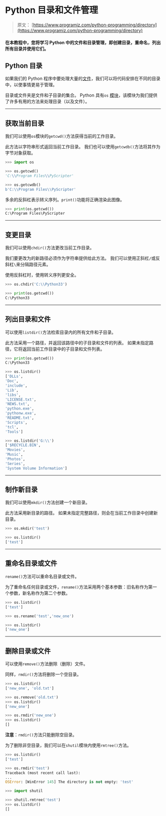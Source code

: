 # Python 目录和文件管理

> 原文： [https://www.programiz.com/python-programming/directory](https://www.programiz.com/python-programming/directory)

#### 在本教程中，您将学习 Python 中的文件和目录管理，即创建目录，重命名，列出所有目录并使用它们。

## Python 目录

如果我们的 Python 程序中要处理大量的[文件](/python-programming/file-operation)，我们可以将代码安排在不同的目录中，以使事情更易于管理。

目录或文件夹是文件和子目录的集合。 Python 具有`os` [模块](/python-programming/modules)，该模块为我们提供了许多有用的方法来处理目录（以及文件）。

* * *

## 获取当前目录

我们可以使用`os`模块的`getcwd()`方法获得当前的工作目录。

此方法以字符串形式返回当前工作目录。 我们也可以使用`getcwdb()`方法将其作为字节对象获取。

```py
>>> import os

>>> os.getcwd()
'C:\\Program Files\\PyScripter'

>>> os.getcwdb()
b'C:\\Program Files\\PyScripter'
```

多余的反斜杠表示转义序列。`print()`功能将正确渲染此图像。

```py
>>> print(os.getcwd())
C:\Program Files\PyScripter
```

* * *

## 变更目录

我们可以使用`chdir()`方法更改当前工作目录。

我们要更改为的新路径必须作为字符串提供给此方法。 我们可以使用正斜杠`/`或反斜杠`\`来分隔路径元素。

使用反斜杠时，使用转义序列更安全。

```py
>>> os.chdir('C:\\Python33')

>>> print(os.getcwd())
C:\Python33
```

* * *

## 列出目录和文件

可以使用`listdir()`方法检索目录内的所有文件和子目录。

此方法采用一个路径，并返回该路径中的子目录和文件的列表。 如果未指定路径，它将返回当前工作目录中的子目录和文件列表。

```py
>>> print(os.getcwd())
C:\Python33

>>> os.listdir()
['DLLs',
'Doc',
'include',
'Lib',
'libs',
'LICENSE.txt',
'NEWS.txt',
'python.exe',
'pythonw.exe',
'README.txt',
'Scripts',
'tcl',
'Tools']

>>> os.listdir('G:\\')
['$RECYCLE.BIN',
'Movies',
'Music',
'Photos',
'Series',
'System Volume Information']
```

* * *

## 制作新目录

我们可以使用`mkdir()`方法创建一个新目录。

此方法采用新目录的路径。 如果未指定完整路径，则会在当前工作目录中创建新目录。

```py
>>> os.mkdir('test')

>>> os.listdir()
['test']
```

* * *

## 重命名目录或文件

`rename()`方法可以重命名目录或文件。

为了重命名任何目录或文件，`rename()`方法采用两个基本参数：旧名称作为第一个参数，新名称作为第二个参数。

```py
>>> os.listdir()
['test']

>>> os.rename('test','new_one')

>>> os.listdir()
['new_one']
```

* * *

## 删除目录或文件

可以使用`remove()`方法删除（删除）文件。

同样，`rmdir()`方法将删除一个空目录。

```py
>>> os.listdir()
['new_one', 'old.txt']

>>> os.remove('old.txt')
>>> os.listdir()
['new_one']

>>> os.rmdir('new_one')
>>> os.listdir()
[]
```

**注意**：`rmdir()`方法只能删除空目录。

为了删除非空目录，我们可以在`shutil`模块内使用`rmtree()`方法。

```py
>>> os.listdir()
['test']

>>> os.rmdir('test')
Traceback (most recent call last):
...
OSError: [WinError 145] The directory is not empty: 'test'

>>> import shutil

>>> shutil.rmtree('test')
>>> os.listdir()
[]
```